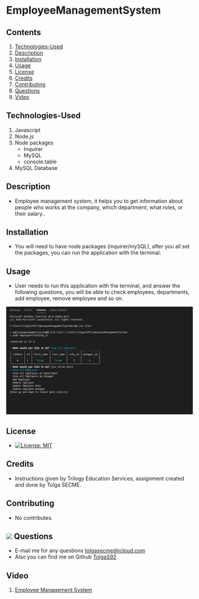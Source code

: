 # EmployeeManagementSystem

## Contents

1. [Technologies-Used](#Technologies-Used)
2. [Description](#Description)
3. [Installation](#Installation)
4. [Usage](#Usage)
5. [License](#License)
6. [Credits](#Credits)
7. [Contributing](#Contributing)
8. [Questions](#Questions)
9. [Video](#Video)

## Technologies-Used

1. Javascript
2. Node.js
3. Node packages
   - Inquirer
   - MySQL
   - console.table
4. MySQL Database

## Description

- Employee management system, it helps you to get information about people who works at the company, which department, what roles, or their salary..

## Installation

- You will need to have node packages (inquirer/mySQL), after you all set the packages, you can run the application with the terminal.

## Usage

- User needs to run this application with the terminal, and answer the following questions, you will be able to check employees, departments, add employee, remove employee and so on.

![Terminal](./Assets/Terminal.png)

## License

- [![License: MIT](https://img.shields.io/badge/License-MIT-yellow.svg)](https://opensource.org/licenses/MIT)

## Credits

- Instructions given by Trilogy Education Services, assignment created and done by Tolga SECME.

## Contributing

- No contributes.

## <img src="https://icons.iconarchive.com/icons/social-media-icons/social-buntings/48/Aim-icon.png"> Questions

- E-mail me for any questions [tolgasecme@icloud.com](mailto:tolgasecme@icloud.com)
- Also you can find me on Github [TolgaS92](https://github.com/TolgaS92).

## Video

1. [Employee Management System](-------------)
